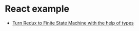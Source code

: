 # React example

- [Turn Redux to Finite State Machine with the help of types](https://github.com/stereobooster/react-fsm-example/tree/post-1)
